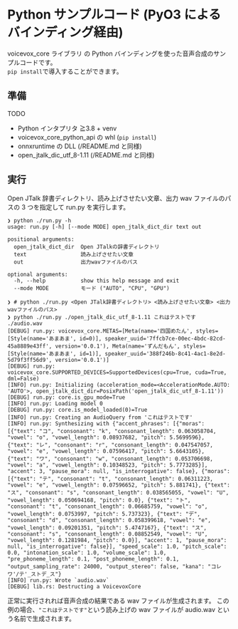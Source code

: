 # Python サンプルコード (PyO3 によるバインディング経由)

voicevox_core ライブラリ の Python バインディングを使った音声合成のサンプルコードです。  
`pip install`で導入することができます。

## 準備

TODO

- Python インタプリタ ≧3.8 + venv
- voicevox_core_python_api の whl (`pip install`)
- onnxruntime の DLL (/README.md と同様)
- open_jtalk_dic_utf_8-1.11 (/README.md と同様)

## 実行

Open JTalk 辞書ディレクトリ、読み上げさせたい文章、出力 wav ファイルのパスの 3 つを指定して run.py を実行します。

```console
❯ python ./run.py -h
usage: run.py [-h] [--mode MODE] open_jtalk_dict_dir text out

positional arguments:
  open_jtalk_dict_dir  Open JTalkの辞書ディレクトリ
  text                 読み上げさせたい文章
  out                  出力wavファイルのパス

optional arguments:
  -h, --help           show this help message and exit
  --mode MODE          モード ("AUTO", "CPU", "GPU")
```

```console
❯ # python ./run.py <Open JTalk辞書ディレクトリ> <読み上げさせたい文章> <出力wavファイルのパス>
❯ python ./run.py ./open_jtalk_dic_utf_8-1.11 これはテストです ./audio.wav
[DEBUG] run.py: voicevox_core.METAS=[Meta(name='四国めたん', styles=[Style(name='あまあま', id=0)], speaker_uuid='7ffcb7ce-00ec-4bdc-82cd-45a8889e43ff', version='0.0.1'), Meta(name='ずんだもん', styles=[Style(name='あまあま', id=1)], speaker_uuid='388f246b-8c41-4ac1-8e2d-5d79f3ff56d9', version='0.0.1')]
[DEBUG] run.py: voicevox_core.SUPPORTED_DEVICES=SupportedDevices(cpu=True, cuda=True, dml=False)
[INFO] run.py: Initializing (acceleration_mode=<AccelerationMode.AUTO: 'AUTO'>, open_jtalk_dict_dir=PosixPath('open_jtalk_dic_utf_8-1.11'))
[DEBUG] run.py: core.is_gpu_mode=True
[INFO] run.py: Loading model 0
[DEBUG] run.py: core.is_model_loaded(0)=True
[INFO] run.py: Creating an AudioQuery from 'これはテストです'
[INFO] run.py: Synthesizing with {"accent_phrases": [{"moras": [{"text": "コ", "consonant": "k", "consonant_length": 0.063058704, "vowel": "o", "vowel_length": 0.08937682, "pitch": 5.5699596}, {"text": "レ", "consonant": "r", "consonant_length": 0.047547057, "vowel": "e", "vowel_length": 0.07596417, "pitch": 5.6643105}, {"text": "ワ", "consonant": "w", "consonant_length": 0.053706698, "vowel": "a", "vowel_length": 0.10348523, "pitch": 5.7773285}], "accent": 3, "pause_mora": null, "is_interrogative": false}, {"moras": [{"text": "テ", "consonant": "t", "consonant_length": 0.06311223, "vowel": "e", "vowel_length": 0.07596652, "pitch": 5.881741}, {"text": "ス", "consonant": "s", "consonant_length": 0.038565055, "vowel": "U", "vowel_length": 0.050694168, "pitch": 0.0}, {"text": "ト", "consonant": "t", "consonant_length": 0.06685759, "vowel": "o", "vowel_length": 0.0753997, "pitch": 5.737323}, {"text": "デ", "consonant": "d", "consonant_length": 0.058399618, "vowel": "e", "vowel_length": 0.09201351, "pitch": 5.4747167}, {"text": "ス", "consonant": "s", "consonant_length": 0.08852549, "vowel": "U", "vowel_length": 0.1281984, "pitch": 0.0}], "accent": 1, "pause_mora": null, "is_interrogative": false}], "speed_scale": 1.0, "pitch_scale": 0.0, "intonation_scale": 1.0, "volume_scale": 1.0, "pre_phoneme_length": 0.1, "post_phoneme_length": 0.1, "output_sampling_rate": 24000, "output_stereo": false, "kana": "コレワ'/テ'_ストデ_ス"}
[INFO] run.py: Wrote `audio.wav`
[DEBUG] lib.rs: Destructing a VoicevoxCore
```

正常に実行されれば音声合成の結果である wav ファイルが生成されます。
この例の場合、`"これはテストです"`という読み上げの wav ファイルが audio.wav という名前で生成されます。
